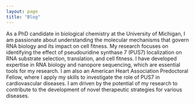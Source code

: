 ```yaml
---
layout: page
title: "Blog"
---
```


As a PhD candidate in biological chemistry at the University of Michigan, I am passionate about understanding the molecular mechanisms that govern RNA biology and its impact on cell fitness. My research focuses on identifying the effect of pseudouridine synthase 7 (PUS7) localization on RNA substrate selection, translation, and cell fitness. I have developed expertise in RNA biology and nanopore sequencing, which are essential tools for my research. I am also an American Heart Association Predoctoral Fellow, where I apply my skills to investigate the role of PUS7 in cardiovascular diseases. I am driven by the potential of my research to contribute to the development of novel therapeutic strategies for various diseases.
